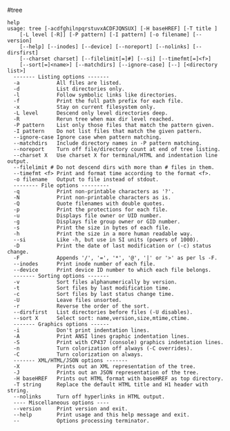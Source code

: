 #tree
	
	help
	usage: tree [-acdfghilnpqrstuvxACDFJQNSUX] [-H baseHREF] [-T title ]
	    [-L level [-R]] [-P pattern] [-I pattern] [-o filename] [--version]
	    [--help] [--inodes] [--device] [--noreport] [--nolinks] [--dirsfirst]
	    [--charset charset] [--filelimit[=]#] [--si] [--timefmt[=]<f>]
	    [--sort[=]<name>] [--matchdirs] [--ignore-case] [--] [<directory list>]
	  ------- Listing options -------
	  -a            All files are listed.
	  -d            List directories only.
	  -l            Follow symbolic links like directories.
	  -f            Print the full path prefix for each file.
	  -x            Stay on current filesystem only.
	  -L level      Descend only level directories deep.
	  -R            Rerun tree when max dir level reached.
	  -P pattern    List only those files that match the pattern given.
	  -I pattern    Do not list files that match the given pattern.
	  --ignore-case Ignore case when pattern matching.
	  --matchdirs   Include directory names in -P pattern matching.
	  --noreport    Turn off file/directory count at end of tree listing.
	  --charset X   Use charset X for terminal/HTML and indentation line output.
	  --filelimit # Do not descend dirs with more than # files in them.
	  --timefmt <f> Print and format time according to the format <f>.
	  -o filename   Output to file instead of stdout.
	  -------- File options ---------
	  -q            Print non-printable characters as '?'.
	  -N            Print non-printable characters as is.
	  -Q            Quote filenames with double quotes.
	  -p            Print the protections for each file.
	  -u            Displays file owner or UID number.
	  -g            Displays file group owner or GID number.
	  -s            Print the size in bytes of each file.
	  -h            Print the size in a more human readable way.
	  --si          Like -h, but use in SI units (powers of 1000).
	  -D            Print the date of last modification or (-c) status change.
	  -F            Appends '/', '=', '*', '@', '|' or '>' as per ls -F.
	  --inodes      Print inode number of each file.
	  --device      Print device ID number to which each file belongs.
	  ------- Sorting options -------
	  -v            Sort files alphanumerically by version.
	  -t            Sort files by last modification time.
	  -c            Sort files by last status change time.
	  -U            Leave files unsorted.
	  -r            Reverse the order of the sort.
	  --dirsfirst   List directories before files (-U disables).
	  --sort X      Select sort: name,version,size,mtime,ctime.
	  ------- Graphics options ------
	  -i            Don't print indentation lines.
	  -A            Print ANSI lines graphic indentation lines.
	  -S            Print with CP437 (console) graphics indentation lines.
	  -n            Turn colorization off always (-C overrides).
	  -C            Turn colorization on always.
	  ------- XML/HTML/JSON options -------
	  -X            Prints out an XML representation of the tree.
	  -J            Prints out an JSON representation of the tree.
	  -H baseHREF   Prints out HTML format with baseHREF as top directory.
	  -T string     Replace the default HTML title and H1 header with string.
	  --nolinks     Turn off hyperlinks in HTML output.
	  ---- Miscellaneous options ----
	  --version     Print version and exit.
	  --help        Print usage and this help message and exit.
	  --            Options processing terminator.